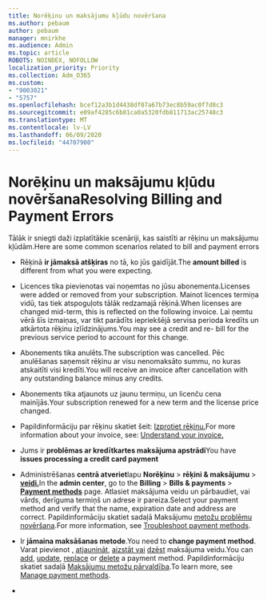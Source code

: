 ```yaml
---
title: Norēķinu un maksājumu kļūdu novēršana
ms.author: pebaum
author: pebaum
manager: mnirkhe
ms.audience: Admin
ms.topic: article
ROBOTS: NOINDEX, NOFOLLOW
localization_priority: Priority
ms.collection: Adm_O365
ms.custom:
- "9003021"
- "5757"
ms.openlocfilehash: bcef12a3b1d4438df07a67b73ec8b59ac0f7d8c3
ms.sourcegitcommit: e09af4285c6b81ca0a5320fdb811713ac25748c3
ms.translationtype: MT
ms.contentlocale: lv-LV
ms.lasthandoff: 06/09/2020
ms.locfileid: "44707900"
---
```

# <a name="resolving-billing-and-payment-errors"></a><span data-ttu-id="005dc-102">Norēķinu un maksājumu kļūdu novēršana</span><span class="sxs-lookup"><span data-stu-id="005dc-102">Resolving Billing and Payment Errors</span></span>

<span data-ttu-id="005dc-103">Tālāk ir sniegti daži izplatītākie scenāriji, kas saistīti ar rēķinu un maksājumu kļūdām.</span><span class="sxs-lookup"><span data-stu-id="005dc-103">Here are some common scenarios related to bill and payment errors</span></span>

- <span data-ttu-id="005dc-104">Rēķinā **ir jāmaksā atšķiras** no tā, ko jūs gaidījāt.</span><span class="sxs-lookup"><span data-stu-id="005dc-104">The  **amount billed** is different from what you were expecting.</span></span>
- <span data-ttu-id="005dc-105">Licences tika pievienotas vai noņemtas no jūsu abonementa.</span><span class="sxs-lookup"><span data-stu-id="005dc-105">Licenses were added or removed from your subscription.</span></span> <span data-ttu-id="005dc-106">Mainot licences termiņa vidū, tas tiek atspoguļots tālāk redzamajā rēķinā.</span><span class="sxs-lookup"><span data-stu-id="005dc-106">When licenses are changed mid-term, this is reflected on the following invoice.</span></span> <span data-ttu-id="005dc-107">Lai ņemtu vērā šīs izmaiņas, var tikt parādīts iepriekšējā servisa perioda kredīts un atkārtota rēķinu izlīdzinājums.</span><span class="sxs-lookup"><span data-stu-id="005dc-107">You may see a credit and re- bill for the previous service period to account for this change.</span></span>
- <span data-ttu-id="005dc-108">Abonements tika anulēts.</span><span class="sxs-lookup"><span data-stu-id="005dc-108">The subscription was cancelled.</span></span> <span data-ttu-id="005dc-109">Pēc anulēšanas saņemsit rēķinu ar visu nenomaksāto summu, no kuras atskaitīti visi kredīti.</span><span class="sxs-lookup"><span data-stu-id="005dc-109">You will receive an invoice after cancellation with any outstanding balance minus any credits.</span></span>
- <span data-ttu-id="005dc-110">Abonements tika atjaunots uz jaunu termiņu, un licenču cena mainījās.</span><span class="sxs-lookup"><span data-stu-id="005dc-110">Your subscription renewed for a new term and the license price changed.</span></span>
- <span data-ttu-id="005dc-111">Papildinformāciju par rēķinu skatiet šeit: [Izprotiet rēķinu.](https://docs.microsoft.com/microsoft-365/commerce/billing-and-payments/understand-your-invoice2)</span><span class="sxs-lookup"><span data-stu-id="005dc-111">For more information about your invoice, see:  [Understand your invoice.](https://docs.microsoft.com/microsoft-365/commerce/billing-and-payments/understand-your-invoice2)</span></span>
- <span data-ttu-id="005dc-112">Jums ir **problēmas ar kredītkartes maksājuma apstrādi**</span><span class="sxs-lookup"><span data-stu-id="005dc-112">You have  **issues processing a credit card payment**</span></span>
- <span data-ttu-id="005dc-113">Administrēšanas **centrā atveriet**lapu **Norēķinu**   >   **rēķini & maksājumu**   >   **[veidi.](https://go.microsoft.com/fwlink/p/?linkid=2018806)**</span><span class="sxs-lookup"><span data-stu-id="005dc-113">In the  **admin center**, go to the  **Billing**  >  **Bills & payments**  >  **[Payment methods](https://go.microsoft.com/fwlink/p/?linkid=2018806)** page.</span></span> <span data-ttu-id="005dc-114">Atlasiet maksājuma veidu un pārbaudiet, vai vārds, derīguma termiņš un adrese ir pareiza.</span><span class="sxs-lookup"><span data-stu-id="005dc-114">Select your payment method and verify that the name, expiration date and address are correct.</span></span> <span data-ttu-id="005dc-115">Papildinformāciju skatiet sadaļā Maksājumu [metožu problēmu novēršana](https://docs.microsoft.com/microsoft-365/commerce/billing-and-payments/manage-payment-methods#troubleshoot-payment-methods).</span><span class="sxs-lookup"><span data-stu-id="005dc-115">For more information, see  [Troubleshoot payment methods](https://docs.microsoft.com/microsoft-365/commerce/billing-and-payments/manage-payment-methods#troubleshoot-payment-methods).</span></span>

- <span data-ttu-id="005dc-116">Ir **jāmaina maksāšanas metode**.</span><span class="sxs-lookup"><span data-stu-id="005dc-116">You need to  **change payment method**.</span></span> <span data-ttu-id="005dc-117">Varat pievienot [,](https://docs.microsoft.com/microsoft-365/commerce/billing-and-payments/manage-payment-methods?view=o365-worldwide#add-a-payment-method) [atjaunināt](https://docs.microsoft.com/microsoft-365/commerce/billing-and-payments/manage-payment-methods?view=o365-worldwide#update-payment-method-details), [aizstāt vai](https://docs.microsoft.com/microsoft-365/commerce/billing-and-payments/manage-payment-methods?view=o365-worldwide#replace-a-payment-method) [dzēst](https://docs.microsoft.com/microsoft-365/commerce/billing-and-payments/manage-payment-methods?view=o365-worldwide#delete-a-payment-method) maksājuma veidu.</span><span class="sxs-lookup"><span data-stu-id="005dc-117">You can [add](https://docs.microsoft.com/microsoft-365/commerce/billing-and-payments/manage-payment-methods?view=o365-worldwide#add-a-payment-method),  [update](https://docs.microsoft.com/microsoft-365/commerce/billing-and-payments/manage-payment-methods?view=o365-worldwide#update-payment-method-details),  [replace](https://docs.microsoft.com/microsoft-365/commerce/billing-and-payments/manage-payment-methods?view=o365-worldwide#replace-a-payment-method)  or  [delete](https://docs.microsoft.com/microsoft-365/commerce/billing-and-payments/manage-payment-methods?view=o365-worldwide#delete-a-payment-method)  a payment method.</span></span> <span data-ttu-id="005dc-118">Papildinformāciju skatiet sadaļā [Maksājumu metožu pārvaldība](https://docs.microsoft.com/microsoft-365/commerce/billing-and-payments/manage-payment-methods?view=o365-worldwide).</span><span class="sxs-lookup"><span data-stu-id="005dc-118">To learn more, see  [Manage payment methods](https://docs.microsoft.com/microsoft-365/commerce/billing-and-payments/manage-payment-methods?view=o365-worldwide).</span></span>
- 